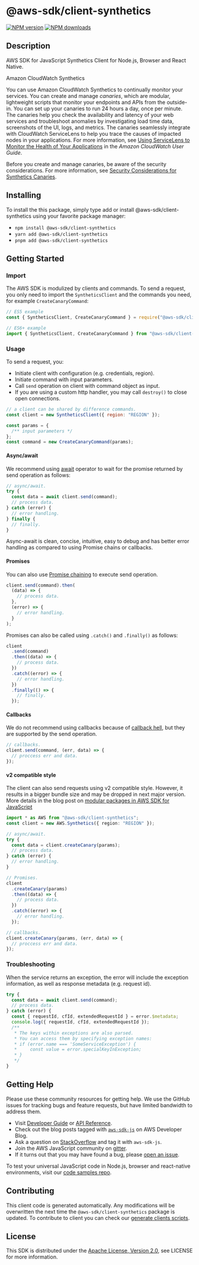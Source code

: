 # @aws-sdk/client-synthetics

[![NPM version](https://img.shields.io/npm/v/@aws-sdk/client-synthetics/latest.svg)](https://www.npmjs.com/package/@aws-sdk/client-synthetics)
[![NPM downloads](https://img.shields.io/npm/dm/@aws-sdk/client-synthetics.svg)](https://www.npmjs.com/package/@aws-sdk/client-synthetics)

## Description

AWS SDK for JavaScript Synthetics Client for Node.js, Browser and React Native.

<fullname>Amazon CloudWatch Synthetics</fullname>

<p>You can use Amazon CloudWatch Synthetics to continually monitor your services. You can
create and manage <i>canaries</i>, which are modular, lightweight scripts
that monitor your endpoints and APIs
from the outside-in. You can set up your canaries to run
24 hours a day, once per minute. The canaries help you check the availability and latency
of your web services and troubleshoot anomalies by investigating load time data,
screenshots of the UI, logs, and metrics. The canaries seamlessly integrate with CloudWatch
ServiceLens to help you trace the causes of impacted nodes in your applications. For more
information, see <a href="https://docs.aws.amazon.com/AmazonCloudWatch/latest/monitoring/ServiceLens.html">Using ServiceLens to Monitor
the Health of Your Applications</a> in the <i>Amazon CloudWatch User
Guide</i>.</p>

<p>Before you create and manage canaries, be aware of the security considerations. For more
information, see <a href="https://docs.aws.amazon.com/AmazonCloudWatch/latest/monitoring/servicelens_canaries_security.html">Security
Considerations for Synthetics Canaries</a>.</p>

## Installing

To install the this package, simply type add or install @aws-sdk/client-synthetics
using your favorite package manager:

- `npm install @aws-sdk/client-synthetics`
- `yarn add @aws-sdk/client-synthetics`
- `pnpm add @aws-sdk/client-synthetics`

## Getting Started

### Import

The AWS SDK is modulized by clients and commands.
To send a request, you only need to import the `SyntheticsClient` and
the commands you need, for example `CreateCanaryCommand`:

```js
// ES5 example
const { SyntheticsClient, CreateCanaryCommand } = require("@aws-sdk/client-synthetics");
```

```ts
// ES6+ example
import { SyntheticsClient, CreateCanaryCommand } from "@aws-sdk/client-synthetics";
```

### Usage

To send a request, you:

- Initiate client with configuration (e.g. credentials, region).
- Initiate command with input parameters.
- Call `send` operation on client with command object as input.
- If you are using a custom http handler, you may call `destroy()` to close open connections.

```js
// a client can be shared by difference commands.
const client = new SyntheticsClient({ region: "REGION" });

const params = {
  /** input parameters */
};
const command = new CreateCanaryCommand(params);
```

#### Async/await

We recommend using [await](https://developer.mozilla.org/en-US/docs/Web/JavaScript/Reference/Operators/await)
operator to wait for the promise returned by send operation as follows:

```js
// async/await.
try {
  const data = await client.send(command);
  // process data.
} catch (error) {
  // error handling.
} finally {
  // finally.
}
```

Async-await is clean, concise, intuitive, easy to debug and has better error handling
as compared to using Promise chains or callbacks.

#### Promises

You can also use [Promise chaining](https://developer.mozilla.org/en-US/docs/Web/JavaScript/Guide/Using_promises#chaining)
to execute send operation.

```js
client.send(command).then(
  (data) => {
    // process data.
  },
  (error) => {
    // error handling.
  }
);
```

Promises can also be called using `.catch()` and `.finally()` as follows:

```js
client
  .send(command)
  .then((data) => {
    // process data.
  })
  .catch((error) => {
    // error handling.
  })
  .finally(() => {
    // finally.
  });
```

#### Callbacks

We do not recommend using callbacks because of [callback hell](http://callbackhell.com/),
but they are supported by the send operation.

```js
// callbacks.
client.send(command, (err, data) => {
  // proccess err and data.
});
```

#### v2 compatible style

The client can also send requests using v2 compatible style.
However, it results in a bigger bundle size and may be dropped in next major version. More details in the blog post
on [modular packages in AWS SDK for JavaScript](https://aws.amazon.com/blogs/developer/modular-packages-in-aws-sdk-for-javascript/)

```ts
import * as AWS from "@aws-sdk/client-synthetics";
const client = new AWS.Synthetics({ region: "REGION" });

// async/await.
try {
  const data = client.createCanary(params);
  // process data.
} catch (error) {
  // error handling.
}

// Promises.
client
  .createCanary(params)
  .then((data) => {
    // process data.
  })
  .catch((error) => {
    // error handling.
  });

// callbacks.
client.createCanary(params, (err, data) => {
  // proccess err and data.
});
```

### Troubleshooting

When the service returns an exception, the error will include the exception information,
as well as response metadata (e.g. request id).

```js
try {
  const data = await client.send(command);
  // process data.
} catch (error) {
  const { requestId, cfId, extendedRequestId } = error.$metadata;
  console.log({ requestId, cfId, extendedRequestId });
  /**
   * The keys within exceptions are also parsed.
   * You can access them by specifying exception names:
   * if (error.name === 'SomeServiceException') {
   *     const value = error.specialKeyInException;
   * }
   */
}
```

## Getting Help

Please use these community resources for getting help.
We use the GitHub issues for tracking bugs and feature requests, but have limited bandwidth to address them.

- Visit [Developer Guide](https://docs.aws.amazon.com/sdk-for-javascript/v3/developer-guide/welcome.html)
  or [API Reference](https://docs.aws.amazon.com/AWSJavaScriptSDK/v3/latest/index.html).
- Check out the blog posts tagged with [`aws-sdk-js`](https://aws.amazon.com/blogs/developer/tag/aws-sdk-js/)
  on AWS Developer Blog.
- Ask a question on [StackOverflow](https://stackoverflow.com/questions/tagged/aws-sdk-js) and tag it with `aws-sdk-js`.
- Join the AWS JavaScript community on [gitter](https://gitter.im/aws/aws-sdk-js-v3).
- If it turns out that you may have found a bug, please [open an issue](https://github.com/aws/aws-sdk-js-v3/issues/new/choose).

To test your universal JavaScript code in Node.js, browser and react-native environments,
visit our [code samples repo](https://github.com/aws-samples/aws-sdk-js-tests).

## Contributing

This client code is generated automatically. Any modifications will be overwritten the next time the `@aws-sdk/client-synthetics` package is updated.
To contribute to client you can check our [generate clients scripts](https://github.com/aws/aws-sdk-js-v3/tree/main/scripts/generate-clients).

## License

This SDK is distributed under the
[Apache License, Version 2.0](http://www.apache.org/licenses/LICENSE-2.0),
see LICENSE for more information.
